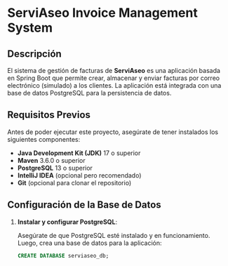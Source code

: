 # ServiAseo Invoice Management System

## Descripción

El sistema de gestión de facturas de **ServiAseo** es una aplicación basada en Spring Boot que permite crear, almacenar y enviar facturas por correo electrónico (simulado) a los clientes. La aplicación está integrada con una base de datos PostgreSQL para la persistencia de datos.

## Requisitos Previos

Antes de poder ejecutar este proyecto, asegúrate de tener instalados los siguientes componentes:

- **Java Development Kit (JDK)** 17 o superior
- **Maven** 3.6.0 o superior
- **PostgreSQL** 13 o superior
- **IntelliJ IDEA** (opcional pero recomendado)
- **Git** (opcional para clonar el repositorio)

## Configuración de la Base de Datos

1. **Instalar y configurar PostgreSQL**:

   Asegúrate de que PostgreSQL esté instalado y en funcionamiento. Luego, crea una base de datos para la aplicación:

   ```sql
   CREATE DATABASE serviaseo_db;
